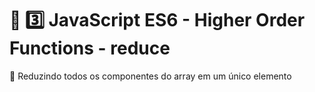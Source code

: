 # :sunrise: :three: JavaScript ES6 - Higher Order Functions - reduce

:envelope_with_arrow: Reduzindo todos os componentes do array em um único elemento
